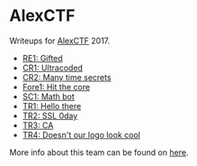 # AlexCTF

Writeups for [AlexCTF](https://ctf.oddcoder.com/) 2017.

- [RE1: Gifted](RE1-Gifted/README.md)
- [CR1: Ultracoded](CR1-Ultracoded/README.md)
- [CR2: Many time secrets](CR2-Many_time_secrets/README.md)
- [Fore1: Hit the core](Fore1-Hit_the_core/README.md)
- [SC1: Math bot](SC1-Mathbot/README.md)
- [TR1: Hello there](TR1-Hello_there/README.md)
- [TR2: SSL 0day](TR2-SSL_0day/README.md)
- [TR3: CA](TR3-CA/README.md)
- [TR4: Doesn't our logo look cool](TR4-Doesnt_our_logo_look_cool/README.md)

More info about this team can be found on [here](https://ctftime.org/team/32761).
